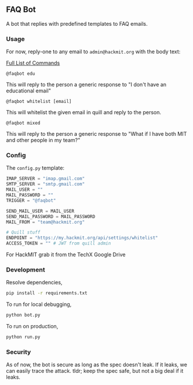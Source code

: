 ## FAQ Bot

A bot that replies with predefined templates to FAQ emails.

### Usage

For now, reply-one to any email to `admin@hackmit.org` with the body text:

[Full List of Commands](https://github.com/techx/faq-bot/blob/master/faq.py)

```
@faqbot edu
```

This will reply to the person a generic response to "I don't have an educational email"

```
@faqbot whitelist [email]
```

This will whitelist the given email in quill and reply to the person.

```
@faqbot mixed
```

This will reply to the person a generic response to "What if I have both MIT and other people in my team?"



### Config

The `config.py` template:

```python
IMAP_SERVER = "imap.gmail.com"
SMTP_SERVER = "smtp.gmail.com"
MAIL_USER = ""
MAIL_PASSWORD = ""
TRIGGER = "@faqbot"

SEND_MAIL_USER = MAIL_USER
SEND_MAIL_PASSWORD = MAIL_PASSWORD
MAIL_FROM = "team@hackmit.org"

# Quill stuff
ENDPOINT = "https://my.hackmit.org/api/settings/whitelist"
ACCESS_TOKEN = "" # JWT from quill admin
```

For HackMIT grab it from the TechX Google Drive

### Development

Resolve dependencies,

```bash
pip install -r requirements.txt
```

To run for local debugging,

```bash
python bot.py
```

To run on production,

```bash
python run.py
```

### Security

As of now, the bot is secure as long as the spec doesn't leak. If it leaks, we can easily trace the attack. tldr; keep the spec safe, but not a big deal if it leaks.